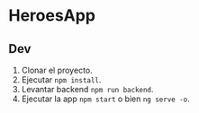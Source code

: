 # HeroesApp

## Dev

1. Clonar el proyecto.
2. Ejecutar ```npm install```.
3. Levantar backend ```npm run backend```.
4. Ejecutar la app ```npm start``` o bien ```ng serve -o```.
